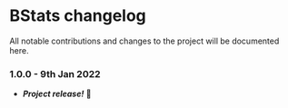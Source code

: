 # BStats changelog
All notable contributions and changes to the project will be documented here.

### 1.0.0 - 9th Jan 2022
- **_Project release!_** 🎉
